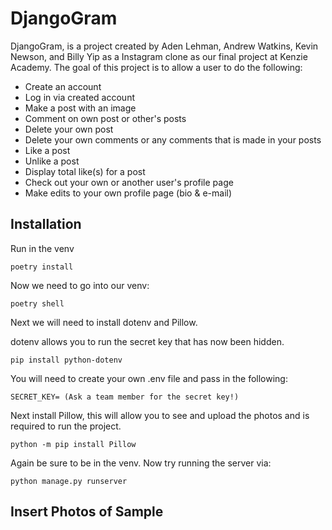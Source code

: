 # DjangoGram

DjangoGram, is a project created by Aden Lehman, Andrew Watkins, Kevin Newson, and Billy Yip as a Instagram clone as our final project at Kenzie Academy. The goal of this project is to allow a user to do the following:

- Create an account
- Log in via created account
- Make a post with an image
- Comment on own post or other's posts
- Delete your own post
- Delete your own comments or any comments that is made in your posts
- Like a post
- Unlike a post
- Display total like(s) for a post
- Check out your own or another user's profile page
- Make edits to your own profile page (bio & e-mail)

## Installation

Run in the venv

```
poetry install
```

Now we need to go into our venv:

```
poetry shell
```

Next we will need to install dotenv and Pillow.

dotenv allows you to run the secret key that has now been hidden.

```
pip install python-dotenv
```

You will need to create your own .env file and pass in the following:

```
SECRET_KEY= (Ask a team member for the secret key!)
```

Next install Pillow, this will allow you to see and upload the photos and is required to run the project.

```
python -m pip install Pillow
```

Again be sure to be in the venv.
Now try running the server via:

```
python manage.py runserver
```

## Insert Photos of Sample
